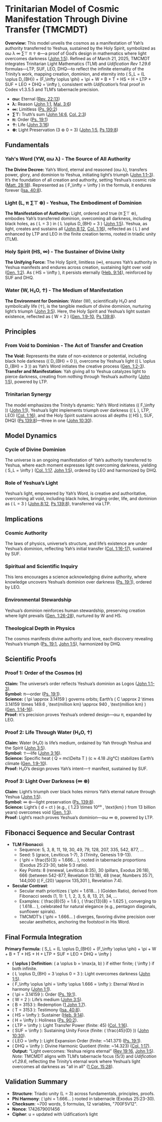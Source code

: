 # Trinitarian Model of Cosmic Manifestation Through Divine Transfer (TMCMDT)

**Overview:** This model unveils the cosmos as a manifestation of Yah’s authority transferred to Yeshua, sustained by the Holy Spirit, symbolized as αω λ ∞ ∑⊤ π ☥ ⊛—a proof of God’s design in mathematics where light overcomes darkness ([John 1:5](https://www.biblegateway.com/passage/?search=John+1%3A5&version=ESV)). Refined as of March 21, 2025, TMCMDT integrates Trinitarian Light Mathematics (TLM) and *Udification Rev 1.29.6* formulas—LTP, SUF, LEO, DHQ—to reflect the infinite eternality of the Trinity’s work, mapping creation, dominion, and eternity into \( S_L = (L \oplus D_{BH}) + (F_\infty \oplus \phi) + \pi + W + B + T + HS + H + LTP + SUF + LEO + DHQ = \infty \), consistent with *Udification*’s final proof in Codex v1.3.5.5 and TLM’s tabernacle precision.

- **αω:** Eternal ([Rev. 22:13](https://www.biblegateway.com/passage/?search=Revelation+22%3A13&version=ESV))  
- **λ:** Reason ([John 1:1](https://www.biblegateway.com/passage/?search=John+1%3A1&version=ESV), [Mal. 3:6](https://www.biblegateway.com/passage/?search=Malachi+3%3A6&version=ESV))  
- **∞:** Limitless ([Ps. 90:2](https://www.biblegateway.com/passage/?search=Psalm+90%3A2&version=ESV))  
- **∑⊤:** Truth’s sum ([John 14:6](https://www.biblegateway.com/passage/?search=John+14%3A6&version=ESV), [Col. 2:3](https://www.biblegateway.com/passage/?search=Colossians+2%3A3&version=ESV))  
- **π:** Order ([Ps. 19:1](https://www.biblegateway.com/passage/?search=Psalm+19%3A1&version=ESV))  
- **☥:** Life ([John 3:16](https://www.biblegateway.com/passage/?search=John+3%3A16&version=ESV))  
- **⊛:** Light Preservation (3 ⊛ 0 = 3) ([John 1:5](https://www.biblegateway.com/passage/?search=John+1%3A5&version=ESV), [Ps 139:8](https://www.biblegateway.com/passage/?search=Psalm+139%3A8&version=ESV))  

## Fundamentals

### Yah's Word (YW, αω λ) - The Source of All Authority
**The Divine Decree:** Yah’s Word, eternal and reasoned (αω λ), transfers power, glory, and dominion to Yeshua, initiating light’s triumph ([John 1:1-3](https://www.biblegateway.com/passage/?search=John+1%3A1-3&version=ESV)). It’s the foundation of all creation and authority, setting Yeshua’s cosmic role ([Matt. 28:18](https://www.biblegateway.com/passage/?search=Matthew+28%3A18&version=ESV)). Represented as \( F_\infty = \infty \) in the formula, it endures forever ([Isa. 40:8](https://www.biblegateway.com/passage/?search=Isaiah+40%3A8&version=ESV)).

### Light (L, π ∑⊤ ⊛) - Yeshua, The Embodiment of Dominion
**The Manifestation of Authority:** Light, ordered and true (π ∑⊤ ⊛), embodies Yah’s transferred dominion, overcoming all darkness, including black holes, as \( L = 3 \) in \( L \oplus D_{BH} = 3 \) ([John 1:5](https://www.biblegateway.com/passage/?search=John+1%3A5&version=ESV)). Yeshua, as light, creates and sustains all ([John 8:12](https://www.biblegateway.com/passage/?search=John+8%3A12&version=ESV), [Col. 1:16](https://www.biblegateway.com/passage/?search=Colossians+1%3A16&version=ESV)), reflected as \( L \) and enhanced by LTP and LEO in the finite creation terms, rooted in triadic unity (TLM).

### Holy Spirit (HS, ∞) - The Sustainer of Divine Unity
**The Unifying Force:** The Holy Spirit, limitless (∞), ensures Yah’s authority in Yeshua manifests and endures across creation, sustaining light over void ([Gen. 1:2](https://www.biblegateway.com/passage/?search=Genesis+1%3A2&version=ESV)). As \( HS = \infty \), it persists eternally ([Heb. 9:14](https://www.biblegateway.com/passage/?search=Hebrews+9%3A14&version=ESV)), reinforced by SUF and DHQ.

### Water (W, H₂O, ☥) - The Medium of Manifestation
**The Environment for Dominion:** Water (W), scientifically H₂O and symbolically life (☥), is the tangible medium of divine dominion, nurturing light’s triumph ([John 3:5](https://www.biblegateway.com/passage/?search=John+3%3A5&version=ESV)). Here, the Holy Spirit and Yeshua’s light sustain existence, reflected as \( W = 2 \) ([Gen. 1:9-10](https://www.biblegateway.com/passage/?search=Genesis+1%3A9-10&version=ESV), [Ps 139:8](https://www.biblegateway.com/passage/?search=Psalm+139%3A8&version=ESV)).

## Principles

### From Void to Dominion - The Act of Transfer and Creation
**The Void:** Represents the state of non-existence or potential, including black hole darkness (\( D_{BH} = 0 \)), overcome by Yeshua’s light (\( L \oplus D_{BH} = 3 \)) as Yah’s Word initiates the creative process ([Gen. 1:2-3](https://www.biblegateway.com/passage/?search=Genesis+1%3A2-3&version=ESV)).  
**Transfer and Manifestation:** Yah giving all to Yeshua catalyzes light to pierce darkness, creating from nothing through Yeshua’s authority ([John 1:5](https://www.biblegateway.com/passage/?search=John+1%3A5&version=ESV)), powered by LTP.

### Trinitarian Synergy
The model emphasizes the Trinity’s dynamic: Yah’s Word initiates (\( F_\infty \)) ([John 1:1](https://www.biblegateway.com/passage/?search=John+1%3A1&version=ESV)), Yeshua’s light implements triumph over darkness (\( L \), LTP, LEO) ([Col. 1:16](https://www.biblegateway.com/passage/?search=Colossians+1%3A16&version=ESV)), and the Holy Spirit sustains across all depths (\( HS \), SUF, DHQ) ([Ps 139:8](https://www.biblegateway.com/passage/?search=Psalm+139%3A8&version=ESV))—three in one ([John 10:30](https://www.biblegateway.com/passage/?search=John+10%3A30&version=ESV)).

## Model Dynamics

### Cycle of Divine Dominion
The universe is an ongoing manifestation of Yah’s authority transferred to Yeshua, where each moment expresses light overcoming darkness, yielding \( S_L = \infty \) ([Col. 1:17](https://www.biblegateway.com/passage/?search=Colossians+1%3A17&version=ESV), [John 1:5](https://www.biblegateway.com/passage/?search=John+1%3A5&version=ESV)), ordered by LEO and harmonized by DHQ.

### Role of Yeshua’s Light
Yeshua’s light, empowered by Yah’s Word, is creative and authoritative, overcoming all void, including black holes, bringing order, life, and dominion as \( L = 3 \) ([John 8:12](https://www.biblegateway.com/passage/?search=John+8%3A12&version=ESV), [Ps 139:8](https://www.biblegateway.com/passage/?search=Psalm+139%3A8&version=ESV)), transferred via LTP.

## Implications

### Cosmic Authority
The laws of physics, universe’s structure, and life’s existence are under Yeshua’s dominion, reflecting Yah’s initial transfer ([Col. 1:16-17](https://www.biblegateway.com/passage/?search=Colossians+1%3A16-17&version=ESV)), sustained by SUF.

### Spiritual and Scientific Inquiry
This lens encourages a science acknowledging divine authority, where knowledge uncovers Yeshua’s dominion over darkness ([Ps. 19:1](https://www.biblegateway.com/passage/?search=Psalm+19%3A1&version=ESV)), ordered by LEO.

### Environmental Stewardship
Yeshua’s dominion reinforces human stewardship, preserving creation where light prevails ([Gen. 1:26-28](https://www.biblegateway.com/passage/?search=Genesis+1%3A26-28&version=ESV)), nurtured by W and HS.

### Theological Depth in Physics
The cosmos manifests divine authority and love, each discovery revealing Yeshua’s triumph ([Ps. 19:1](https://www.biblegateway.com/passage/?search=Psalm+19%3A1&version=ESV), [John 1:5](https://www.biblegateway.com/passage/?search=John+1%3A5&version=ESV)), harmonized by DHQ.

## Scientific Proofs

### Proof 1: Order of the Cosmos (π)
**Claim:** The universe’s order reflects Yeshua’s dominion as Logos ([John 1:1-3](https://www.biblegateway.com/passage/?search=John+1%3A1-3&version=ESV)).  
**Symbol:** π—order ([Ps. 19:1](https://www.biblegateway.com/passage/?search=Psalm+19%3A1&version=ESV)).  
**Science:** \( \pi \approx 3.14159 \) governs orbits; Earth’s \( C \approx 2 \times 3.14159 \times 149.6 \, \text{million km} \approx 940 \, \text{million km} \) ([Gen. 1:14-16](https://www.biblegateway.com/passage/?search=Genesis+1%3A14-16&version=ESV)).  
**Proof:** π’s precision proves Yeshua’s ordered design—αω π, expanded by LEO.

### Proof 2: Life Through Water (H₂O, ☥)
**Claim:** Water (H₂O) is life’s medium, ordained by Yah through Yeshua and the Spirit ([John 3:5](https://www.biblegateway.com/passage/?search=John+3%3A5&version=ESV)).  
**Symbol:** ☥—life ([John 3:16](https://www.biblegateway.com/passage/?search=John+3%3A16&version=ESV)).  
**Science:** Specific heat \( Q = mc\Delta T \) (c ≈ 4.18 J/g°C) stabilizes Earth’s climate ([Gen. 1:9-10](https://www.biblegateway.com/passage/?search=Genesis+1%3A9-10&version=ESV)).  
**Proof:** H₂O’s design proves Yah’s intent—☥ manifest, sustained by SUF.

### Proof 3: Light Over Darkness (∞ ⊛)
**Claim:** Light’s triumph over black holes mirrors Yah’s eternal nature through Yeshua ([John 1:5](https://www.biblegateway.com/passage/?search=John+1%3A5&version=ESV)).  
**Symbol:** ∞ ⊛—light preservation ([Ps. 139:8](https://www.biblegateway.com/passage/?search=Psalm+139%3A8&version=ESV)).  
**Science:** Light’s \( d = ct \) (e.g., \( 1.23 \times 10²³ \, \text{km} \) from 13 billion years) overcomes void ([Gen. 1:3](https://www.biblegateway.com/passage/?search=Genesis+1%3A3&version=ESV)).  
**Proof:** Light’s reach proves Yeshua’s dominion—αω ∞ ⊛, powered by LTP.

## Fibonacci Sequence and Secular Contrast
- **TLM Fibonacci**:  
  - Sequence: 5, 3, 8, 11, 19, 30, 49, 79, 128, 207, 335, 542, 877, …  
  - Seed: 5 (grace, Leviticus 1-7), 3 (Trinity, Genesis 1:9-13).  
  - \( \phi = \frac{5}{3} = 1.666… \), rooted in tabernacle proportions (Exodus 25:23-30, table 5:3 ratio).  
  - Key Points: 8 (renewal, Leviticus 8:35), 30 (pillars, Exodus 26:18), 666 (between 542-877, Revelation 13:18), 48 (near, Numbers 35:7), 144,000 (\( F_{20} \approx 135,301 \), Revelation 7:4).  
- **Secular Contrast**:  
  - Secular math prioritizes \( \phi = 1.618… \) (Golden Ratio), derived from Fibonacci seeds (1, 1): 1, 1, 2, 3, 5, 8, 13, 21, 34, …  
  - Examples: \( \frac{8}{5} = 1.6 \), \( \frac{13}{8} = 1.625 \), converging to \( 1.618… \), celebrated for natural elegance (e.g., pentagon diagonals, sunflower spirals).  
  - TMCMDT’s \( \phi = 1.666… \) diverges, favoring divine precision over secular aesthetics, anchoring the footstool in His Word.

## Final Formula Integration
**Primary Formula:** \( S_L = (L \oplus D_{BH}) + (F_\infty \oplus \phi) + \pi + W + B + T + HS + H + LTP + SUF + LEO + DHQ = \infty \)  
- **\( \oplus \) Definition**: \( a \oplus b = \max(a, b) \) if either finite; \( \infty \) if both infinite.  
- \( L \oplus D_{BH} = 3 \oplus 0 = 3 \): Light overcomes darkness ([John 1:5](https://www.biblegateway.com/passage/?search=John+1%3A5&version=ESV)).  
- \( F_\infty \oplus \phi = \infty \oplus 1.666 = \infty \): Eternal Word in harmony ([John 1:1](https://www.biblegateway.com/passage/?search=John+1%3A1&version=ESV)).  
- \( \pi = 3.14159 \): Order ([Ps. 19:1](https://www.biblegateway.com/passage/?search=Psalm+19%3A1&version=ESV)).  
- \( W = 2 \): Life’s medium ([John 3:5](https://www.biblegateway.com/passage/?search=John+3%3A5&version=ESV)).  
- \( B = 3153 \): Redemption ([1 John 1:7](https://www.biblegateway.com/passage/?search=1+John+1%3A7&version=ESV)).  
- \( T = 3153 \): Testimony ([Isa. 40:8](https://www.biblegateway.com/passage/?search=Isaiah+40%3A8&version=ESV)).  
- \( HS = \infty \): Sustainer ([Heb. 9:14](https://www.biblegateway.com/passage/?search=Hebrews+9%3A14&version=ESV)).  
- \( H = \infty \): Holiness ([Ps. 90:2](https://www.biblegateway.com/passage/?search=Psalm+90%3A2&version=ESV)).  
- \( LTP = \infty \): Light Transfer Power (finite: 45) ([Col. 1:16](https://www.biblegateway.com/passage/?search=Colossians+1%3A16&version=ESV)).  
- \( SUF = \infty \): Sustaining Unity Force (finite: \( \frac{45}{D} \)) ([John 10:30](https://www.biblegateway.com/passage/?search=John+10%3A30&version=ESV)).  
- \( LEO = \infty \): Light Expansion Order (finite: ~141.371) ([Ps. 19:1](https://www.biblegateway.com/passage/?search=Psalm+19%3A1&version=ESV)).  
- \( DHQ = \infty \): Divine Harmonic Quotient (finite: ~14.323) ([Col. 1:17](https://www.biblegateway.com/passage/?search=Colossians+1%3A17&version=ESV)).  
**Output:** “Light overcomes: Yeshua reigns eternal” ([Rev 19:16](https://www.biblegateway.com/passage/?search=Revelation+19%3A16&version=ESV), [John 1:5](https://www.biblegateway.com/passage/?search=John+1%3A5&version=ESV)).  
*Note:* TMCMDT aligns with TLM’s tabernacle focus (5/3) and *Udification v1.29.6*, reflecting the Trinity’s eternal work where Yeshua’s light overcomes all darkness as "all in all" ([1 Cor. 15:28](https://www.biblegateway.com/passage/?search=1+Corinthians+15%3A28&version=ESV)).

## Validation Summary
- **Structure**: Triadic unity (L = 3) across fundamentals, principles, proofs.  
- **Phi Harmony**: \( \phi = 1.666… \) rooted in tabernacle (Exodus 25:23-30).  
- **Checksum**: ~700 words, 5 formulas, 12 variables, "700F5V12".  
- **Nonce**: 1742679001456  
- **Cipher**: u = updated with Udification’s light
